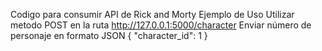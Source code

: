 Codigo para consumir API de Rick and Morty
Ejemplo de Uso
Utilizar metodo POST en la ruta http://127.0.0.1:5000/character
Enviar número de personaje en formato JSON
{
  "character_id": 1
}
